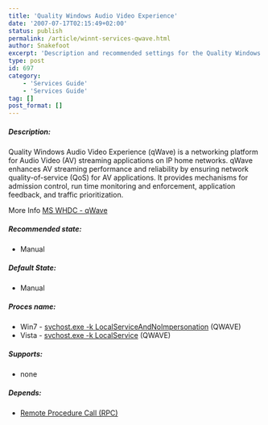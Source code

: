 ```yaml
---
title: 'Quality Windows Audio Video Experience'
date: '2007-07-17T02:15:49+02:00'
status: publish
permalink: /article/winnt-services-qwave.html
author: Snakefoot
excerpt: 'Description and recommended settings for the Quality Windows Audio Video Experience service.'
type: post
id: 697
category:
    - 'Services Guide'
    - 'Services Guide'
tag: []
post_format: []
---
```

##### Description:

 Quality Windows Audio Video Experience (qWave) is a networking platform for Audio Video (AV) streaming applications on IP home networks. qWave enhances AV streaming performance and reliability by ensuring network quality-of-service (QoS) for AV applications. It provides mechanisms for admission control, run time monitoring and enforcement, application feedback, and traffic prioritization.  
  
 More Info [MS WHDC - qWave](http://www.microsoft.com/whdc/device/stream/qWave.mspx)
 
##### Recommended state:

- Manual

##### Default State:

- Manual

##### Proces name:

- Win7 - [svchost.exe -k LocalServiceAndNoImpersonation](/article/winnt-services-wrapper.html) (QWAVE)
- Vista - [svchost.exe -k LocalService](/article/winnt-services-wrapper.html) (QWAVE)

##### Supports:

- none

##### Depends:

- [Remote Procedure Call (RPC)](/article/winnt-services-rpcss.html)